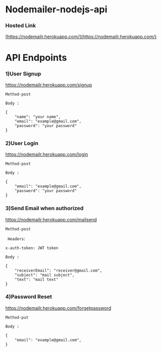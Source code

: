  
# Nodemailer-nodejs-api
### Hosted Link
[https://nodemailr.herokuapp.com/](https://nodemailr.herokuapp.com/)


# API Endpoints

### 1)User Signup
https://nodemailr.herokuapp.com/signup
```
Method-post
```

``Body :``
```
{
    "name": "your name",
    "email": "example@gmail.com",
    "password": "your password"
}
```




### 2)User Login
https://nodemailr.herokuapp.com/login
```
Method-post
```
``Body :``
```
{
    "email": "example@gmail.com",
    "password": "your password"
}
```




### 3)Send Email when authorized
https://nodemailr.herokuapp.com/mailsend
```
Method-post
```
` Headers`:
```
x-auth-token: JWT token
``` 

``Body :``
```
{
    "receiverEmail": "receiver@gmail.com",
    "subject": "mail subject",
    "text": "mail text"
}

```




### 4)Password Reset
https://nodemailr.herokuapp.com/forgetpassword
```
Method-put
```

``Body :``
```
{
    "email": "example@gmail.com",
}
```



